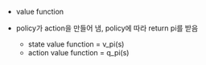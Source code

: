 - value function

- policy가 action을 만들어 냄, policy에 따라 return pi를 받음
	- state value function = v_pi(s)
	- action value function = q_pi(s)